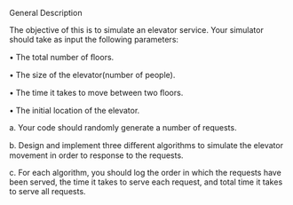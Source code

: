 General Description

The objective of this is to simulate an elevator service. Your simulator should take as input the following parameters:

• The total number of ﬂoors.

• The size of the elevator(number of people).

• The time it takes to move between two ﬂoors.

• The initial location of the elevator.

a. Your code should randomly generate a number of requests.

b. Design and implement three diﬀerent algorithms to simulate the elevator movement in order to response to the requests.

c. For each algorithm, you should log the order in which the requests have been served, the time it takes to serve each request, and total time it takes to serve all requests.
